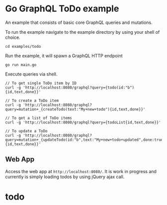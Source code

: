 # Go GraphQL ToDo example

An example that consists of basic core GraphQL queries and mutations.

To run the example navigate to the example directory by using your shell of choice.

```
cd examples/todo
```

Run the example, it will spawn a GraphQL HTTP endpoint

```
go run main.go
```

Execute queries via shell.

```
// To get single ToDo item by ID
curl -g 'http://localhost:8080/graphql?query={todo(id:"b"){id,text,done}}'

// To create a ToDo item
curl -g 'http://localhost:8080/graphql?query=mutation+_{createTodo(text:"My+new+todo"){id,text,done}}'

// To get a list of ToDo items
curl -g 'http://localhost:8080/graphql?query={todoList{id,text,done}}'

// To update a ToDo
curl -g 'http://localhost:8080/graphql?query=mutation+_{updateTodo(id:"b",text:"My+new+todo+updated",done:true){id,text,done}}'
```

## Web App

Access the web app at `http://localhost:8080/`. It is work in progress and currently is simply loading todos by using jQuery ajax call.
# todo
